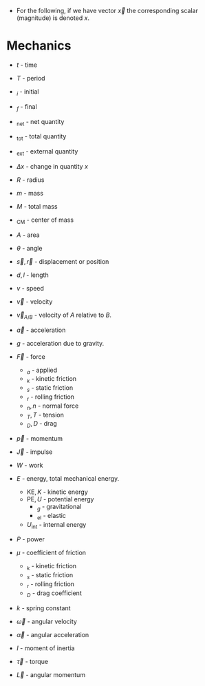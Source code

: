 * For the following, if we have vector $\vec{x}$ the corresponding scalar (magnitude) is denoted $x$.  
# Mechanics
* $t$ - time
* $T$ - period

* $_i$ - initial
* $_f$ - final
* $_\text{net}$ - net quantity 
* $_\text{tot}$ - total quantity
* $_\text{ext}$ - external quantity 
* $\Delta x$ - change in quantity $x$

* $R$ - radius
* $m$ - mass
* $M$ - total mass
* $_\text{CM}$ - center of mass 
* $A$ - area
* $\theta$ - angle

* $\vec{s},\vec{r}$ - displacement or position
* $d, l$ - length
* $v$ - speed
* $\vec{v}$ - velocity
* $\vec{v}_{A/B}$ - velocity of $A$ relative to $B$. 
* $\vec{a}$ - acceleration
* $g$ - acceleration due to gravity.
* $\vec{F}$ - force
	* $_a$ - applied
	* $_k$ - kinetic friction
	* $_s$ - static friction
	* $_r$ - rolling friction 
	* $_n, n$ - normal force
	* $_T, T$ - tension
	* $_D, D$ - drag
* $\vec{p}$ - momentum
* $\vec{J}$ - impulse
* $W$ - work
* $E$ - energy, total mechanical energy.
	* $\text{KE}, K$ - kinetic energy
	* $\text{PE}, U$ - potential energy
		* $_g$ - gravitational
		* $_\text{el}$ - elastic
	* $U_\text{int}$ - internal energy
* $P$ - power

* $\mu$ - coefficient of friction 
	* $_k$ - kinetic friction
	* $_s$ - static friction
	* $_{r}$ - rolling friction 
	* $_D$ - drag coefficient 
* $k$ - spring constant

* $\vec\omega$ - angular velocity
* $\vec{\alpha}$ - angular acceleration
* $I$ - moment of inertia
* $\vec\tau$ - torque
* $\vec{L}$ - angular momentum